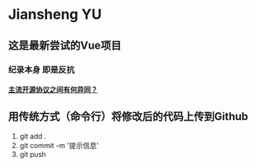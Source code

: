 # Jiansheng YU

## 这是最新尝试的Vue项目

### 纪录本身 即是反抗 

#### [主流开源协议之间有何异同？](https://www.zhihu.com/question/19568896)

## 用传统方式（命令行）将修改后的代码上传到Github
1. git add .
2. git commit -m '提示信息'
3. git push   